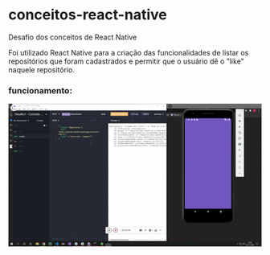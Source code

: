 # conceitos-react-native
Desafio dos conceitos de React Native

Foi utilizado React Native para a criação das funcionalidades de listar os repositórios que foram cadastrados e permitir que o usuário dê o "like" naquele repositório.

### funcionamento:
![funcionamento](ezgif.com-gif-maker.gif)
